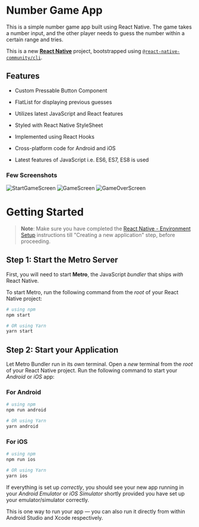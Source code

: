 # Number Game App


This is a simple number game app built using React Native. The game takes a number input, and the other player needs to guess the number within a certain range and tries.

This is a new [**React Native**](https://reactnative.dev) project, bootstrapped using [`@react-native-community/cli`](https://github.com/react-native-community/cli).

## Features

- Custom Pressable Button Component
- FlatList for displaying previous guesses
- Utilizes latest JavaScript and React features
- Styled with React Native StyleSheet
- Implemented using React Hooks
- Cross-platform code for Android and iOS

- Latest features of JavaScript i.e. ES6, ES7, ES8 is used

### Few Screenshots

![StartGameScreen](/screenshots/1.png "StartGameScreen")
![GameScreen](/screenshots/2.png "GameScreen")
![GameOverScreen](/screenshots/3.png "GameOverScreen")



# Getting Started

>**Note**: Make sure you have completed the [React Native - Environment Setup](https://reactnative.dev/docs/environment-setup) instructions till "Creating a new application" step, before proceeding.

## Step 1: Start the Metro Server

First, you will need to start **Metro**, the JavaScript _bundler_ that ships _with_ React Native.

To start Metro, run the following command from the _root_ of your React Native project:

```bash
# using npm
npm start

# OR using Yarn
yarn start
```

## Step 2: Start your Application

Let Metro Bundler run in its _own_ terminal. Open a _new_ terminal from the _root_ of your React Native project. Run the following command to start your _Android_ or _iOS_ app:

### For Android

```bash
# using npm
npm run android

# OR using Yarn
yarn android
```

### For iOS

```bash
# using npm
npm run ios

# OR using Yarn
yarn ios
```

If everything is set up _correctly_, you should see your new app running in your _Android Emulator_ or _iOS Simulator_ shortly provided you have set up your emulator/simulator correctly.

This is one way to run your app — you can also run it directly from within Android Studio and Xcode respectively.

